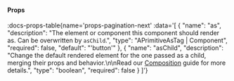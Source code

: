 <!-- This file was automatic generated. Do not edit it manually -->

#### Props
:docs-props-table{name='props-pagination-next' :data='[
  {
    "name": "as",
    "description": "The element or component this component should render as. Can be overwritten by `asChild`.",
    "type": "APrimitiveAsTag | Component",
    "required": false,
    "default": "\'button\'"
  },
  {
    "name": "asChild",
    "description": "Change the default rendered element for the one passed as a child, merging their props and behavior.\\n\\nRead our [Composition](https://akar.vinicunca.dev/core/guides/composition) guide for more details.",
    "type": "boolean",
    "required": false
  }
]'} 
